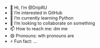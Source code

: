 - 👋 Hi, I’m @DripRU
- 👀 I’m interested in GitHub
- 🌱 I’m currently learning Python
- 💞️ I’m looking to collaborate on something
- 📫 How to reach me: dm me
- 😄 Pronouns: wth pronouns are 
- ⚡ Fun fact: ...

<!---
DripRU/DripRU is a ✨ special ✨ repository because its `README.md` (this file) appears on your GitHub profile.
You can click the Preview link to take a look at your changes.
--->
